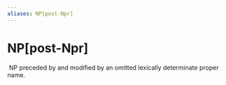 ```yaml
---
aliases: NP[post-Npr]
---
```

# NP[post-Npr]

 NP preceded by and modified by an omitted lexically determinate proper name.
